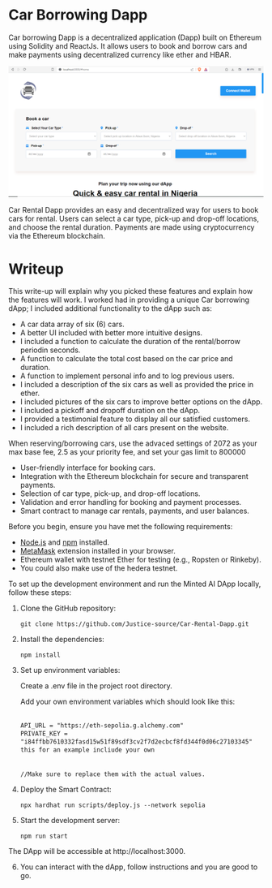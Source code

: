 # Car Borrowing Dapp

Car borrowing Dapp is a decentralized application (Dapp) built on Ethereum using Solidity and ReactJs. It allows users to book and borrow cars and make payments using decentralized currency like ether and HBAR.

<div style="text-align:center;">
  <img src="/src/images/Car-Rental-Dapp.png" alt="site">
</div>

Car Rental Dapp provides an easy and decentralized way for users to book cars for rental. Users can select a car type, pick-up and drop-off locations, and choose the rental duration. Payments are made using cryptocurrency via the Ethereum blockchain.

# Writeup
This write-up will explain why you picked these features and explain how the features will work.
I worked had in providing a unique Car borrowing dApp;
I included additional functionality to the dApp such as:

- A car data array of six (6) cars.
- A better UI included with better more intuitive designs.
- I included a function to calculate the duration of the rental/borrow periodin seconds.
- A function to calculate the total cost based on the car price and duration.
- A function to implement personal info and to log previous users.
- I included a description of the six cars as well as provided the price in ether.
- I included pictures of the six cars to improve better options on the dApp.
- I included a pickoff and dropoff duration on the dApp.
- I provided a testimonial feature to display all our satisfied customers.
- I included a rich description of all cars present on the website.


When reserving/borrowing cars, use the advaced settings of 2072 as your max base fee, 2.5 as your priority fee, and set your gas limit to 800000

- User-friendly interface for booking cars.
- Integration with the Ethereum blockchain for secure and transparent payments.
- Selection of car type, pick-up, and drop-off locations.
- Validation and error handling for booking and payment processes.
- Smart contract to manage car rentals, payments, and user balances.


Before you begin, ensure you have met the following requirements:

- [Node.js](https://nodejs.org/) and [npm](https://www.npmjs.com/) installed.
- [MetaMask](https://metamask.io/) extension installed in your browser.
- Ethereum wallet with testnet Ether for testing (e.g., Ropsten or Rinkeby).
- You could also make use of the hedera testnet.

To set up the development environment and run the Minted AI DApp locally, follow these steps:

1. Clone the GitHub repository:

   ```shell
   git clone https://github.com/Justice-source/Car-Rental-Dapp.git

2. Install the dependencies:

    ```shell
    npm install

3. Set up environment variables:

    Create a .env file in the project root directory.

    Add your own environment variables which should look like this:
    ```
    
    API_URL = "https://eth-sepolia.g.alchemy.com"
    PRIVATE_KEY = "i84ffbb7610332fasd15w51f89sdf3cv2f7d2ecbcf8fd344f0d06c27103345"
    this for an example incliude your own


    //Make sure to replace them with the actual values.
4. Deploy the Smart Contract:

    ```shell
    npx hardhat run scripts/deploy.js --network sepolia

5. Start the development server:

    ```shell
    npm run start

The DApp will be accessible at http://localhost:3000.

6. You can interact with the dApp, follow instructions and you are good to go.
